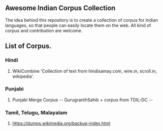 ## Awesome Indian Corpus Collection

The idea behind this repository is to create a collection of corpus for Indian languages, so that people can easily locate them on the web. All kind of corpus and contribution are welcome.

## List of Corpus.

### Hindi
1. WikiCombine 'Collection of text from hindisamay.com, wire.in, scroll.in, wikipedia'.

### Punjabi
1. Punjabi Merge Corpus -- GurugranthSahib + corpus from TDIL-DC --

### Tamil, Telugu, Malayalam
1. https://dumps.wikimedia.org/backup-index.html 
